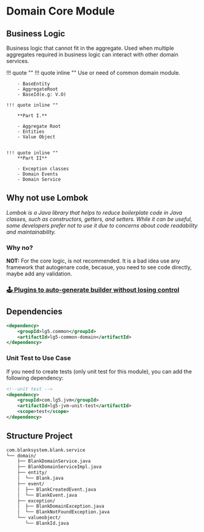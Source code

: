 # Domain Core Module

## Business Logic

Business logic that cannot fit in the aggregate. Used when multiple aggregates required in business logic can interact with other domain services.

!!! quote ""
    !!! quote inline ""
        Use or need of common domain module.

        - BaseEntity
        - AggregateRoot
        - BaseId(e.g: V.O)
    
    !!! quote inline ""
    
        **Part I.**
    
        - Aggregate Root
        - Entities
        - Value Object
    
    
    !!! quote inline ""
        **Part II**
    
        - Exception classes
        - Domain Events
        - Domain Service

## Why not use Lombok

_Lombok is a Java library that helps to reduce boilerplate code in Java classes, such as constructors, getters, and setters. While it can be useful, some developers prefer not to use it due to concerns about code readability and maintainability._

### Why no?
**NOT:** For the core logic, is not recommended. It is a bad idea use any framework that autogenare code, becasue, you need to see code directly, maybe add any validation.

### [🕹️ Plugins to auto-generate builder without losing control][1]

## Dependencies

```xml title="pom.xml" linenums="1" hl_lines="3"
<dependency>
    <groupId>lg5.common</groupId>
    <artifactId>lg5-common-domain</artifactId>
</dependency>
```

### Unit Test to Use Case

If you need to create tests (only unit test for this module), you can add the following dependency:


```xml title="pom.xml" linenums="1" hl_lines="4 10"
<!--unit test -->
<dependency>
    <groupId>com.lg5.jvm</groupId>
    <artifactId>lg5-jvm-unit-test</artifactId>
    <scope>test</scope>
</dependency>
```

## Structure Project

```markdown linenums="1" hl_lines="3 5 7 10 13"
com.blanksystem.blank.service
└── domain/
    ├── BlankDomainService.java
    ├── BlankDomainServiceImpl.java
    ├── entity/
    │  └── Blank.java
    ├── event/
    │  ├── BlankCreatedEvent.java
    │  └── BlankEvent.java
    ├── exception/
    │  ├── BlankDomainException.java
    │  └── BlankNotFoundException.java
    └── valueobject/
       └── BlankId.java
```


[1]: https://plugins.jetbrains.com/plugin/7354-innerbuilder